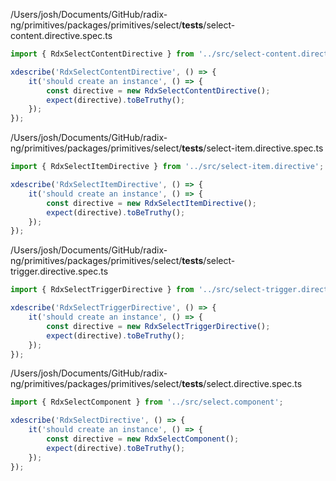 /Users/josh/Documents/GitHub/radix-ng/primitives/packages/primitives/select/__tests__/select-content.directive.spec.ts
```typescript
import { RdxSelectContentDirective } from '../src/select-content.directive';

xdescribe('RdxSelectContentDirective', () => {
    it('should create an instance', () => {
        const directive = new RdxSelectContentDirective();
        expect(directive).toBeTruthy();
    });
});

```
/Users/josh/Documents/GitHub/radix-ng/primitives/packages/primitives/select/__tests__/select-item.directive.spec.ts
```typescript
import { RdxSelectItemDirective } from '../src/select-item.directive';

xdescribe('RdxSelectItemDirective', () => {
    it('should create an instance', () => {
        const directive = new RdxSelectItemDirective();
        expect(directive).toBeTruthy();
    });
});

```
/Users/josh/Documents/GitHub/radix-ng/primitives/packages/primitives/select/__tests__/select-trigger.directive.spec.ts
```typescript
import { RdxSelectTriggerDirective } from '../src/select-trigger.directive';

xdescribe('RdxSelectTriggerDirective', () => {
    it('should create an instance', () => {
        const directive = new RdxSelectTriggerDirective();
        expect(directive).toBeTruthy();
    });
});

```
/Users/josh/Documents/GitHub/radix-ng/primitives/packages/primitives/select/__tests__/select.directive.spec.ts
```typescript
import { RdxSelectComponent } from '../src/select.component';

xdescribe('RdxSelectDirective', () => {
    it('should create an instance', () => {
        const directive = new RdxSelectComponent();
        expect(directive).toBeTruthy();
    });
});

```
